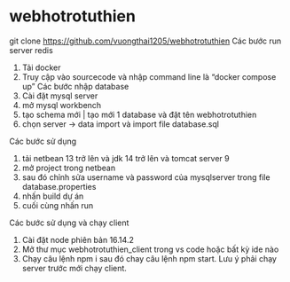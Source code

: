 # webhotrotuthien
git clone https://github.com/vuongthai1205/webhotrotuthien
Các bước run server redis

1. Tải docker
2. Truy cập vào sourcecode và nhập command line là “docker compose up”
Các bước nhập database
1. Cài đặt mysql server
2. mở mysql workbench
3. tạo schema mới | tạo mới 1 database và đặt tên webhotrotuthien
4. chọn server -> data import và import file database.sql

Các bước sử dụng
1. tải netbean 13 trở lên và jdk 14 trở lên và tomcat server 9
2. mở project trong netbean
3. sau đó chỉnh sửa username và password của mysqlserver trong file database.properties
4. nhấn build dự án
5. cuối cùng nhấn run

Các bước sử dụng và chạy client

1. Cài đặt node phiên bản 16.14.2
1. Mở thư mục webhotrotuthien_client trong vs code hoặc bất kỳ ide nào 
1. Chạy câu lệnh npm i sau đó chay câu lệnh npm start. Lưu ý phải chạy server trước mới chạy client.
